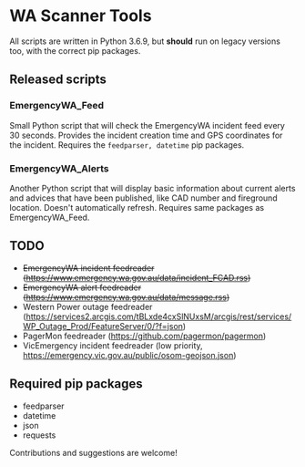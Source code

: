 # WA Scanner Tools  
All scripts are written in Python 3.6.9, but **should** run on legacy versions too, with the correct pip packages.  
  
## Released scripts  
### EmergencyWA_Feed  
Small Python script that will check the EmergencyWA incident feed every 30 seconds. Provides the incident creation time and GPS coordinates for the incident. Requires the `feedparser, datetime` pip packages.  
### EmergencyWA_Alerts  
Another Python script that will display basic information about current alerts and advices that have been published, like CAD number and fireground location. Doesn't automatically refresh. Requires same packages as EmergencyWA_Feed.

## TODO  
- ~~EmergencyWA incident feedreader (https://www.emergency.wa.gov.au/data/incident_FCAD.rss)~~  
- ~~EmergencyWA alert feedreader (https://www.emergency.wa.gov.au/data/message.rss)~~  
- Western Power outage feedreader (https://services2.arcgis.com/tBLxde4cxSlNUxsM/arcgis/rest/services/WP_Outage_Prod/FeatureServer/0/?f=json)  
- PagerMon feedreader (https://github.com/pagermon/pagermon)  
- VicEmergency incident feedreader (low priority, https://emergency.vic.gov.au/public/osom-geojson.json)  

## Required pip packages
- feedparser  
- datetime  
- json  
- requests  
  
Contributions and suggestions are welcome!
